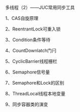 多线程（2）——JUC常用同步工具



1、CAS自旋原理





2、ReentrantLock可重入锁





3、Condition条件等待





4、CountDownlatch门闩





5、CyclicBarrier线程栅栏





6、Semaphore信号量





7、Semaphore和Lock的区别





8、ThreadLocal线程本地变量





9、同步容器类的演变

